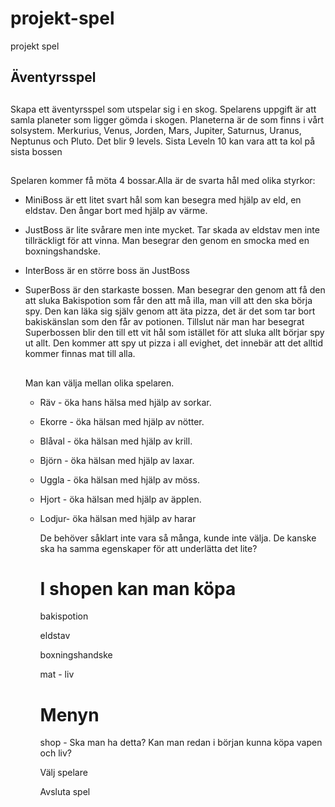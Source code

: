 # projekt-spel
projekt spel
## Äventyrsspel
##
Skapa ett äventyrsspel som utspelar sig i en skog. Spelarens uppgift är att samla planeter som ligger gömda i skogen. Planeterna är de som finns i vårt solsystem.
Merkurius, Venus, Jorden, Mars, Jupiter, Saturnus, Uranus, Neptunus och Pluto. Det blir 9 levels. Sista Leveln 10  kan vara att ta kol på sista bossen
##
Spelaren kommer få möta 4 bossar.Alla är de svarta hål med olika styrkor:

* MiniBoss  är ett litet svart hål som kan besegra med hjälp av eld, en eldstav. Den ångar bort med hjälp av värme.

* JustBoss är lite svårare men inte mycket. Tar skada av eldstav men inte tillräckligt för att vinna. Man besegrar den genom en smocka med en boxningshandske.

* InterBoss är en större boss än JustBoss

* SuperBoss är den starkaste bossen. Man besegrar den genom att få den att sluka Bakispotion som får den att må illa, man vill att den ska börja spy. Den kan läka sig själv genom att äta pizza, det är det som tar bort bakiskänslan som den får av potionen. Tillslut när man har besegrat Superbossen blir den till ett vit hål som istället för att sluka allt börjar spy ut allt. Den kommer att spy ut pizza i all evighet, det innebär att det alltid kommer finnas mat till alla.
  ##
  Man kan välja mellan olika spelaren.
  * Räv - öka hans hälsa med hjälp av sorkar.
  * Ekorre - öka hälsan med hjälp av nötter.
  * Blåval - öka hälsan med hjälp av krill.
  * Björn - öka hälsan med hjälp av laxar.
  * Uggla - öka hälsan med hjälp av möss.
  * Hjort - öka hälsan med hjälp av äpplen.
  * Lodjur- öka hälsan med hjälp av harar

    De behöver såklart inte vara så många, kunde inte välja. De kanske ska ha samma egenskaper för att underlätta det lite?


     # I shopen kan man köpa

     bakispotion

    eldstav

    boxningshandske

    mat - liv


    # Menyn

    shop - Ska man ha detta? Kan man redan i början kunna köpa vapen och liv?

    Välj spelare

    Avsluta spel
